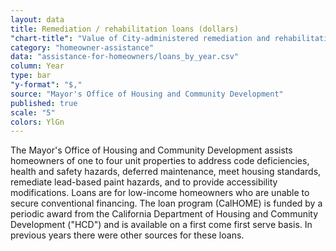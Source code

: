 ```yaml
---
layout: data
title: Remediation / rehabilitation loans (dollars)
"chart-title": "Value of City-administered remediation and rehabilitation loans by year, 2004-2014 Q2"
category: "homeowner-assistance"
data: "assistance-for-homeowners/loans_by_year.csv"
column: Year
type: bar
"y-format": "$,"
source: "Mayor's Office of Housing and Community Development"
published: true
scale: "5"
colors: YlGn
---
```


The Mayor's Office of Housing and Community Development assists homeowners of one to four unit properties to address code deficiencies, health and safety hazards, deferred maintenance, meet housing standards, remediate lead-based paint hazards, and to provide accessibility modifications. Loans are for low-income homeowners who are unable to secure conventional financing. The loan program (CalHOME) is funded by a periodic award from the California Department of Housing and Community Development ("HCD") and is available on a first come first serve basis. In previous years there were other sources for these loans.